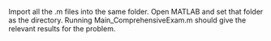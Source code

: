 Import all the .m files into the same folder. Open MATLAB and set that folder as the directory. Running Main_ComprehensiveExam.m should give the relevant results for the problem.
